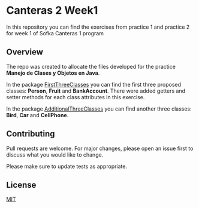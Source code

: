 # Canteras 2 Week1
In this repository you can find the exercises from practice 1 and practice 2 for week 1 of Sofka Canteras 1 program

## Overview
The repo was created to allocate the files developed for the practice **Manejo de Clases y Objetos en Java**.

In the package [FirstThreeClasses](https://github.com/4lexLopez/canteras2Week1/tree/master/src/com/sofka/FisrtThreeClasses) you can find the first three proposed classes: **Person**, **Fruit** and **BankAccount**. There were added getters and setter methods for each class attributes in this exercise.

In the package [AdditionalThreeClasses](https://github.com/4lexLopez/canteras2Week1/tree/master/src/com/sofka/AdditionalThreeClasses) you can find another three classes: **Bird**, **Car** and **CellPhone**.

## Contributing
Pull requests are welcome. For major changes, please open an issue first to discuss what you would like to change.

Please make sure to update tests as appropriate.

## License
[MIT](https://choosealicense.com/licenses/mit/)
